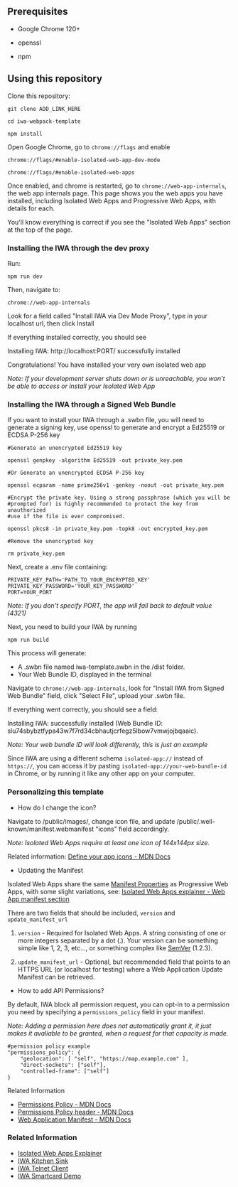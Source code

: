 ## Prerequisites

- Google Chrome 120+

- openssl

- npm

## Using this repository

Clone this repository:

    git clone ADD_LINK_HERE

    cd iwa-webpack-template

    npm install

Open Google Chrome, go to `chrome://flags` and enable

    chrome://flags/#enable-isolated-web-app-dev-mode

    chrome://flags/#enable-isolated-web-apps

Once enabled, and chrome is restarted, go to `chrome://web-app-internals`, the web app internals page. This page shows you the web apps you have installed, including Isolated Web Apps and Progressive Web Apps, with details for each.

You'll know everything is correct if you see the "Isolated Web Apps" section at the top of the page.

### Installing the IWA through the dev proxy

Run:

`npm run dev`

Then, navigate to:

`chrome://web-app-internals`

Look for a field called "Install IWA via Dev Mode Proxy", type in your localhost url, then click Install

If everything installed correctly, you should see

Installing IWA: http://localhost:PORT/ successfully installed

Congratulations! You have installed your very own isolated web app

_Note: If your development server shuts down or is unreachable, you won't be able to access or install your Isolated Web App_

### Installing the IWA through a Signed Web Bundle

If you want to install your IWA through a .swbn file, you will need to generate a signing key, use openssl to generate and encrypt a Ed25519 or ECDSA P-256 key

    #Generate an unencrypted Ed25519 key

    openssl genpkey -algorithm Ed25519 -out private_key.pem

    #Or Generate an unencrypted ECDSA P-256 key

    openssl ecparam -name prime256v1 -genkey -noout -out private_key.pem

    #Encrypt the private key. Using a strong passphrase (which you will be
    #prompted for) is highly recommended to protect the key from unauthorized
    #use if the file is ever compromised.

    openssl pkcs8 -in private_key.pem -topk8 -out encrypted_key.pem

    #Remove the unencrypted key

    rm private_key.pem

Next, create a .env file containing:

    PRIVATE_KEY_PATH='PATH_TO_YOUR_ENCRYPTED_KEY'
    PRIVATE_KEY_PASSWORD='YOUR_KEY_PASSWORD'
    PORT=YOUR_PORT

_Note: If you don't specify PORT, the app will fall back to default value (4321)_

Next, you need to build your IWA by running

    npm run build

This process will generate:

- A .swbn file named iwa-template.swbn in the /dist folder.
- Your Web Bundle ID, displayed in the terminal

Navigate to `chrome://web-app-internals`, look for "Install IWA from Signed Web Bundle" field, click "Select File", upload your .swbn file.

If everything went correctly, you should see a field:

Installing IWA: successfully installed (Web Bundle ID: slu74sbybztfypa43w7f7rd34cbhautjcrfegz5lbow7vmwjojbqaaic).

_Note: Your web bundle ID will look differently, this is just an example_

Since IWA are using a different schema `isolated-app://` instead of `https://`, you can access it by pasting `isolated-app://your-web-bundle-id` in Chrome, or by running it like any other app on your computer.

### Personalizing this template

- How do I change the icon?

Navigate to /public/images/, change icon file, and update /public/.well-known/manifest.webmanifest "icons" field accordingly.

_Note: Isolated Web Apps require at least one icon of 144x144px size._

Related information: [Define your app icons - MDN Docs](https://developer.mozilla.org/en-US/docs/Web/Progressive_web_apps/How_to/Define_app_icons)

- Updating the Manifest

Isolated Web Apps share the same [Manifest Properties](https://web.dev/articles/add-manifest#manifest-properties) as Progressive Web Apps, with some slight variations, see: [Isolated Web Apps explainer - Web App manifest section](https://chromeos.dev/en/web/isolated-web-apps)

There are two fields that should be included, `version` and `update_manifest_url`

1. `version` - Required for Isolated Web Apps. A string consisting of one or more integers separated by a dot (.). Your version can be something simple like 1, 2, 3, etc…, or something complex like [SemVer](https://semver.org/)⁠ (1.2.3).

2. `update_manifest_url` - Optional, but recommended field that points to an HTTPS URL (or localhost for testing) where a Web Application Update Manifest can be retrieved.

- How to add API Permissions?

By default, IWA block all permission request, you can opt-in to a permission you need by specifying a `permissions_policy` field in your manifest.

_Note: Adding a permission here does not automatically grant it, it just makes it avaliable to be granted, when a request for that capacity is made._

    #permission policy example
    "permissions_policy": {
        "geolocation": [ "self", "https://map.example.com" ],
        "direct-sockets": ["self"],
        "controlled-frame": ["self"]
    }

Related Information

- [Permissions Policy - MDN Docs](https://developer.mozilla.org/en-US/docs/Web/HTTP/Guides/Permissions_Policy#allowlists)
- [Permissions Policy header - MDN Docs](https://developer.mozilla.org/en-US/docs/Web/HTTP/Guides/Permissions_Policy#allowlists)
- [Web Application Manifest - MDN Docs](https://developer.mozilla.org/en-US/docs/Web/Progressive_web_apps/Manifest)

### Related Information

- [Isolated Web Apps Explainer](https://chromeos.dev/en/web/isolated-web-apps)
- [IWA Kitchen Sink](https://github.com/chromeos/iwa-sink)
- [IWA Telnet Client](https://github.com/GoogleChromeLabs/telnet-client/tree/main)
- [IWA Smartcard Demo](https://github.com/GoogleChromeLabs/web-smartcard-demo/tree/main)
